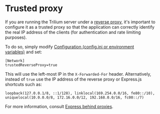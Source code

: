 # Trusted proxy
If you are running the Trilium server under a [reverse proxy](../2.%20Reverse%20proxy), it's important to configure it as a trusted proxy so that the application can correctly identify the real IP address of the clients (for authentication and rate limiting purposes).

To do so, simply modify <a class="reference-link" href="../../../Advanced%20Usage/Configuration%20(config.ini%20or%20e.md">Configuration (config.ini or environment variables)</a> and set:

```
[Network]
trustedReverseProxy=true
```

This will use the left-most IP in the `X-Forwarded-For` header. Alternatively, instead of `true` use the IP address of the reverse proxy or Express.js shortcuts such as:

```
loopback(127.0.0.1/8, ::1/128), linklocal(169.254.0.0/16, fe80::/10), uniquelocal(10.0.0.0/8, 172.16.0.0/12, 192.168.0.0/16, fc00::/7)
```

For more information, consult [Express behind proxies](https://expressjs.com/en/guide/behind-proxies.html).